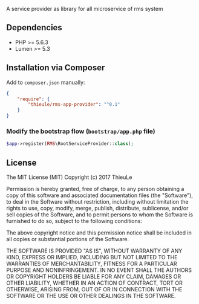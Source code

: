 
A service provider as library for all microservice of rms system

## Dependencies

* PHP >= 5.6.3
* Lumen >= 5.3

## Installation via Composer


Add to `composer.json` manually:

```json
{
    "require": {
        "thieule/rms-app-provider": "^0.1"
    }
}
```

### Modify the bootstrap flow (```bootstrap/app.php``` file)

```php
$app->register(RMS\RootServiceProvider::class);
```



## License

The MIT License (MIT)
Copyright (c) 2017 ThieuLe

Permission is hereby granted, free of charge, to any person obtaining a copy of this software and associated documentation files (the "Software"), to deal in the Software without restriction, including without limitation the rights to use, copy, modify, merge, publish, distribute, sublicense, and/or sell copies of the Software, and to permit persons to whom the Software is furnished to do so, subject to the following conditions:

The above copyright notice and this permission notice shall be included in all copies or substantial portions of the Software.

THE SOFTWARE IS PROVIDED "AS IS", WITHOUT WARRANTY OF ANY KIND, EXPRESS OR IMPLIED, INCLUDING BUT NOT LIMITED TO THE WARRANTIES OF MERCHANTABILITY, FITNESS FOR A PARTICULAR PURPOSE AND NONINFRINGEMENT. IN NO EVENT SHALL THE AUTHORS OR COPYRIGHT HOLDERS BE LIABLE FOR ANY CLAIM, DAMAGES OR OTHER LIABILITY, WHETHER IN AN ACTION OF CONTRACT, TORT OR OTHERWISE, ARISING FROM, OUT OF OR IN CONNECTION WITH THE SOFTWARE OR THE USE OR OTHER DEALINGS IN THE SOFTWARE.
